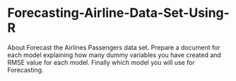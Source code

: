 # Forecasting-Airline-Data-Set-Using-R
About Forecast the Airlines Passengers data set. Prepare a document for each model explaining how many dummy variables you have created and RMSE value for each model. Finally which model you will use for Forecasting.
